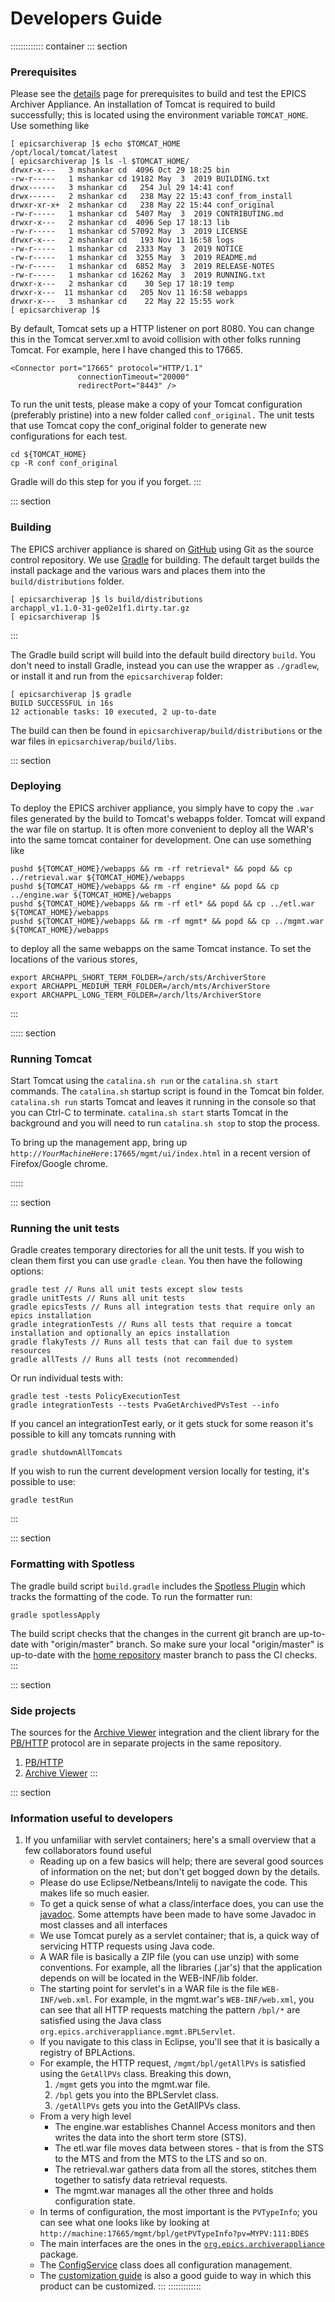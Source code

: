# Developers Guide

::::::::::::: container
::: section
### Prerequisites

Please see the [details](details.html#SystemRequirements) page for
prerequisites to build and test the EPICS Archiver Appliance. An
installation of Tomcat is required to build successfully; this is
located using the environment variable `TOMCAT_HOME`. Use something like

``` bash_output
[ epicsarchiverap ]$ echo $TOMCAT_HOME
/opt/local/tomcat/latest
[ epicsarchiverap ]$ ls -l $TOMCAT_HOME/
drwxr-x---   3 mshankar cd  4096 Oct 29 18:25 bin
-rw-r-----   1 mshankar cd 19182 May  3  2019 BUILDING.txt
drwx------   3 mshankar cd   254 Jul 29 14:41 conf
drwx------   2 mshankar cd   238 May 22 15:43 conf_from_install
drwxr-xr-x+  2 mshankar cd   238 May 22 15:44 conf_original
-rw-r-----   1 mshankar cd  5407 May  3  2019 CONTRIBUTING.md
drwxr-x---   2 mshankar cd  4096 Sep 17 18:13 lib
-rw-r-----   1 mshankar cd 57092 May  3  2019 LICENSE
drwxr-x---   2 mshankar cd   193 Nov 11 16:58 logs
-rw-r-----   1 mshankar cd  2333 May  3  2019 NOTICE
-rw-r-----   1 mshankar cd  3255 May  3  2019 README.md
-rw-r-----   1 mshankar cd  6852 May  3  2019 RELEASE-NOTES
-rw-r-----   1 mshankar cd 16262 May  3  2019 RUNNING.txt
drwxr-x---   2 mshankar cd    30 Sep 17 18:19 temp
drwxr-x---  11 mshankar cd   205 Nov 11 16:58 webapps
drwxr-x---   3 mshankar cd    22 May 22 15:55 work
[ epicsarchiverap ]$
```

By default, Tomcat sets up a HTTP listener on port 8080. You can change
this in the Tomcat server.xml to avoid collision with other folks
running Tomcat. For example, here I have changed this to 17665.

    <Connector port="17665" protocol="HTTP/1.1"
                   connectionTimeout="20000" 
                   redirectPort="8443" />

To run the unit tests, please make a copy of your Tomcat configuration
(preferably pristine) into a new folder called `conf_original.` The unit
tests that use Tomcat copy the conf_original folder to generate new
configurations for each test.

    cd ${TOMCAT_HOME}
    cp -R conf conf_original

Gradle will do this step for you if you forget.
:::

::: section
### Building

The EPICS archiver appliance is shared on
[GitHub](https://github.com/slacmshankar/epicsarchiverap) using Git as
the source control repository. We use [Gradle](http://gradle.org/) for
building. The default target builds the install package and the various
wars and places them into the `build/distributions` folder.

``` bash_output
[ epicsarchiverap ]$ ls build/distributions
archappl_v1.1.0-31-ge02e1f1.dirty.tar.gz
[ epicsarchiverap ]$ 
```
:::

The Gradle build script will build into the default build directory
`build`. You don\'t need to install Gradle, instead you can use the
wrapper as `./gradlew`, or install it and run from the `epicsarchiverap`
folder:

``` bash_output
[ epicsarchiverap ]$ gradle
BUILD SUCCESSFUL in 16s
12 actionable tasks: 10 executed, 2 up-to-date
```

The build can then be found in `epicsarchiverap/build/distributions` or
the war files in `epicsarchiverap/build/libs`.

::: section
### Deploying

To deploy the EPICS archiver appliance, you simply have to copy the
`.war` files generated by the build to Tomcat\'s webapps folder. Tomcat
will expand the war file on startup. It is often more convenient to
deploy all the WAR\'s into the same tomcat container for development.
One can use something like

    pushd ${TOMCAT_HOME}/webapps && rm -rf retrieval* && popd && cp ../retrieval.war ${TOMCAT_HOME}/webapps
    pushd ${TOMCAT_HOME}/webapps && rm -rf engine* && popd && cp ../engine.war ${TOMCAT_HOME}/webapps
    pushd ${TOMCAT_HOME}/webapps && rm -rf etl* && popd && cp ../etl.war ${TOMCAT_HOME}/webapps
    pushd ${TOMCAT_HOME}/webapps && rm -rf mgmt* && popd && cp ../mgmt.war ${TOMCAT_HOME}/webapps

to deploy all the same webapps on the same Tomcat instance. To set the
locations of the various stores,

    export ARCHAPPL_SHORT_TERM_FOLDER=/arch/sts/ArchiverStore
    export ARCHAPPL_MEDIUM_TERM_FOLDER=/arch/mts/ArchiverStore
    export ARCHAPPL_LONG_TERM_FOLDER=/arch/lts/ArchiverStore
:::

::::: section
### Running Tomcat

<div>

Start Tomcat using the `catalina.sh run` or the `catalina.sh start`
commands. The `catalina.sh` startup script is found in the Tomcat bin
folder. `catalina.sh run` starts Tomcat and leaves it running in the
console so that you can Ctrl-C to terminate. `catalina.sh start` starts
Tomcat in the background and you will need to run `catalina.sh stop` to
stop the process.

</div>

<div>

To bring up the management app, bring up
`http://`*`YourMachineHere`*`:17665/mgmt/ui/index.html` in a recent
version of Firefox/Google chrome.

</div>
:::::

::: section
### Running the unit tests

Gradle creates temporary directories for all the unit tests. If you wish
to clean them first you can use `gradle clean`. You then have the
following options:

    gradle test // Runs all unit tests except slow tests
    gradle unitTests // Runs all unit tests
    gradle epicsTests // Runs all integration tests that require only an epics installation
    gradle integrationTests // Runs all tests that require a tomcat installation and optionally an epics installation
    gradle flakyTests // Runs all tests that can fail due to system resources
    gradle allTests // Runs all tests (not recommended)

Or run individual tests with:

    gradle test -tests PolicyExecutionTest
    gradle integrationTests --tests PvaGetArchivedPVsTest --info

If you cancel an integrationTest early, or it gets stuck for some reason
it\'s possible to kill any tomcats running with

    gradle shutdownAllTomcats

If you wish to run the current development version locally for testing,
it\'s possible to use:

    gradle testRun
:::

::: section
### Formatting with Spotless

The gradle build script `build.gradle` includes the [Spotless
Plugin](https://github.com/diffplug/spotless) which tracks the
formatting of the code. To run the formatter run:

    gradle spotlessApply

The build script checks that the changes in the current git branch are
up-to-date with \"origin/master\" branch. So make sure your local
\"origin/master\" is up-to-date with the [home
repository](https://github.com/slacmshankar/epicsarchiverap) master
branch to pass the CI checks.
:::

::: section
### Side projects

The sources for the [Archive Viewer](archiveviewer.html) integration and
the client library for the [PB/HTTP](pb_pbraw.html) protocol are in
separate projects in the same repository.

1.  [PB/HTTP](https://github.com/slacmshankar/epicsarchiverap_pbrawclient/)
2.  [Archive
    Viewer](https://github.com/slacmshankar/epicsarchiverap_archiveviewer/)
:::

::: section
### Information useful to developers

1.  If you unfamiliar with servlet containers; here\'s a small overview
    that a few collaborators found useful
    -   Reading up on a few basics will help; there are several good
        sources of information on the net; but don\'t get bogged down by
        the details.
    -   Please do use Eclipse/Netbeans/Intelij to navigate the code.
        This makes life so much easier.
    -   To get a quick sense of what a class/interface does, you can use
        the [javadoc](api/index.html). Some attempts have been made to
        have some Javadoc in most classes and all interfaces
    -   We use Tomcat purely as a servlet container; that is, a quick
        way of servicing HTTP requests using Java code.
    -   A WAR file is basically a ZIP file (you can use unzip) with some
        conventions. For example, all the libraries (.jar\'s) that the
        application depends on will be located in the WEB-INF/lib
        folder.
    -   The starting point for servlet\'s in a WAR file is the file
        `WEB-INF/web.xml`. For example, in the mgmt.war\'s
        `WEB-INF/web.xml`, you can see that all HTTP requests matching
        the pattern `/bpl/*` are satisfied using the Java class
        `org.epics.archiverappliance.mgmt.BPLServlet`.
    -   If you navigate to this class in Eclipse, you\'ll see that it is
        basically a registry of BPLActions.
    -   For example, the HTTP request, `/mgmt/bpl/getAllPVs` is
        satisfied using the `GetAllPVs` class. Breaking this down,
        1.  `/mgmt` gets you into the mgmt.war file.
        2.  `/bpl` gets you into the BPLServlet class.
        3.  `/getAllPVs` gets you into the GetAllPVs class.
    -   From a very high level
        -   The engine.war establishes Channel Access monitors and then
            writes the data into the short term store (STS).
        -   The etl.war file moves data between stores - that is from
            the STS to the MTS and from the MTS to the LTS and so on.
        -   The retrieval.war gathers data from all the stores, stitches
            them together to satisfy data retrieval requests.
        -   The mgmt.war manages all the other three and holds
            configuration state.
    -   In terms of configuration, the most important is the
        `PVTypeInfo`; you can see what one looks like by looking at
        `http://machine:17665/mgmt/bpl/getPVTypeInfo?pv=MYPV:111:BDES`
    -   The main interfaces are the ones in the
        [`org.epics.archiverappliance`](api/org/epics/archiverappliance/package-summary.html)
        package.
    -   The
        [ConfigService](api/org/epics/archiverappliance/config/ConfigService.html)
        class does all configuration management.
    -   The [customization guide](customization.html) is also a good
        guide to way in which this product can be customized.
:::
:::::::::::::
